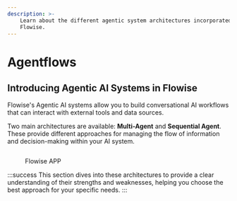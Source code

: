 ```yaml
---
description: >-
    Learn about the different agentic system architectures incorporated in
    Flowise.
---
```


# Agentflows

## Introducing Agentic AI Systems in Flowise

Flowise's Agentic AI systems allow you to build conversational AI workflows that can interact with external tools and data sources.&#x20;

Two main architectures are available: **Multi-Agent** and **Sequential Agent**. These provide different approaches for managing the flow of information and decision-making within your AI system.

<figure><img src="/.gitbook/assets/agentflow.png" alt="" /><figcaption><p>Flowise APP</p></figcaption></figure>

:::success
This section dives into these architectures to provide a clear understanding of their strengths and weaknesses, helping you choose the best approach for your specific needs.
:::
